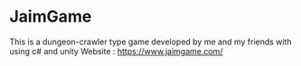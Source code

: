 # JaimGame
This is a dungeon-crawler type game developed by me and my friends with using c# and unity
Website : https://www.jaimgame.com/
